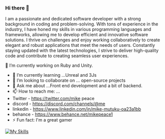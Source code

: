 ### Hi there 👋
 I am a passionate and dedicated software developer with a strong
background in coding and problem-solving. With tons of experience in
 the industry, I have honed my skills in various programming languages
 and frameworks, allowing me to develop efficient and innovative
 software solutions. I thrive on challenges and enjoy working
 collaboratively to create elegant and robust applications that meet
the needs of users. Constantly staying updated with the latest
 technologies, I strive to deliver high-quality code and contribute to
creating seamless user experiences.
 
  🔭 I’m currently working on Ruby and Unity.
- 🌱 I’m currently learning ...Unreal and 3Js
- 👯 I’m looking to collaborate on ... open-source projects
-  💬 Ask me about ...Front end development and a bit of backend.
- 📫 How to reach me: ... 
- Twitter - https://twitter.com/mike peace
- discord - https://discord.com/channels/@me
- linkedin - https://www.linkedin.com/in/mike-mutuku-oa23a1bb
- behance - https://www.behance.net/mikepeace1
- ⚡ Fun fact: I'm a great gamer
<!--
**Quantumania23/Quantumania23** is a ✨ _special_ ✨ repository because its `README.md` (this file) appears on your GitHub profile.

Here are some ideas to get you started:

- 🔭 I’m currently working on ...Js and React js
- 🌱 I’m currently learning ...Ruby and Unity
- 👯 I’m looking to collaborate on ...
- 💬 Ask me about ...Front end development
- 📫 How to reach me: ...
- 😄 Pronouns: ...
- ⚡ Fun fact: I'm a great gamer
-->
[![My Skills](https://skillicons.dev/icons?i=js,html,css,wasm)](https://skillicons.dev)
